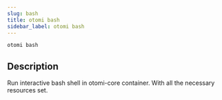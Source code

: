 ```yaml
---
slug: bash
title: otomi bash
sidebar_label: otomi bash
---
```


`otomi bash`

## Description

Run interactive bash shell in otomi-core container. With all the necessary resources set.
